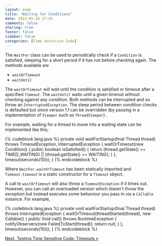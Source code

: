 ```yaml
---
layout: page
title: "Waiting for Conditions"
date: 2012-05-26 17:45
comments: false
sharing: true
footer: false
sidebar: false
categories: [Time Sensitive Code]
---
```


The `WaitFor` class can be used to periodically check if a `Condition` is satisfied, sleeping for a short period if it has not before checking again. The methods available are

  * `waitOrTimeout`
  * `waitUntil`

The `waitOrTimeout` will wait until the condition is satisfied or timeout after a specified `Timeout`. The `waitUntil` waits until a given timeout without checking against any condition. Both methods can be interrupted and so throw an `InterruptedException`. The sleep period between condition checks is defaulted but since version 1.1 can be overridden (by passing in a implementation of `Sleeper` such as `ThreadSleeper`) .

For example, waiting for a thread to move into a waiting state can be implemented like this;

{% codeblock lang:java %}
private void waitForStartup(final Thread thread) throws TimeoutException, InterruptedException {
    waitOrTimeout(new Condition() {
        public boolean isSatisfied() {
            return (thread.getState() == TIMED_WAITING) || (thread.getState() == WAITING);
        }
    }, timeout(seconds(10)));
}
{% endcodeblock %}

Where `WaitFor.waitOrTimeout` has been statically imported and `Timeout.timeout` is a static constructor for a `Timeout` object.

A call to `waitOrTimeout` will also throw a `TimeoutException` if it times out. However, you can call an overloaded version which doesn't throw the exception but instead executes some behaviour you pass in via a `Callable` instance. For example,


{% codeblock lang:java %}
private void waitForStartup(final Thread thread) throws InterruptedException {
    waitOrTimeout(threadStarted(thread), new Callable() {
        public Void call() throws RuntimeException {
            notifyObservers(new FailedToStart(thread));
            return null;
        }
    }, timeout(seconds(10)));
}
{% endcodeblock %}



[Next, Testing Time Sensitive Code: Timeouts &raquo;](/documentation/time/timeouts)

